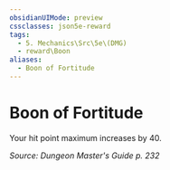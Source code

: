 ```yaml
---
obsidianUIMode: preview
cssclasses: json5e-reward
tags:
  - 5. Mechanics\Src\5e\(DMG)
  - reward\Boon
aliases:
  - Boon of Fortitude
---
```

# Boon of Fortitude

Your hit point maximum increases by 40.

*Source: Dungeon Master's Guide p. 232*
